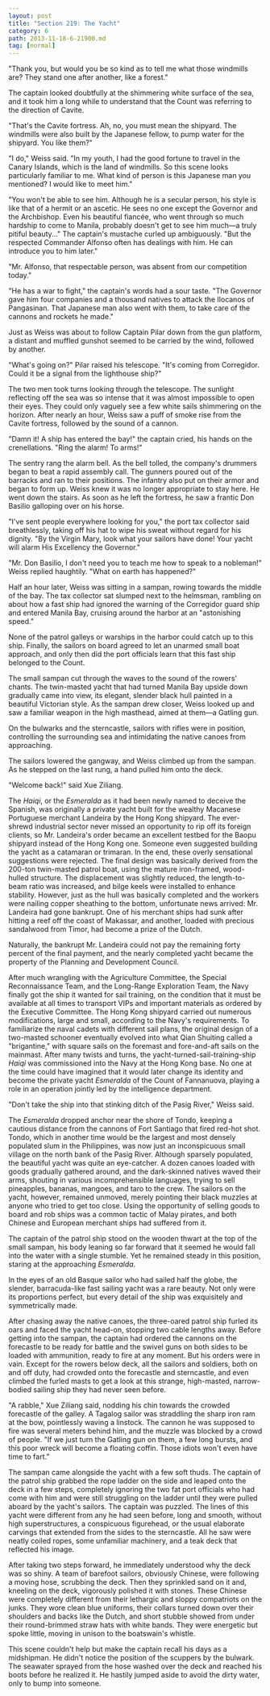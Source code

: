 ```yaml
---
layout: post
title: "Section 219: The Yacht"
category: 6
path: 2013-11-18-6-21900.md
tag: [normal]
---
```


"Thank you, but would you be so kind as to tell me what those windmills are? They stand one after another, like a forest."

The captain looked doubtfully at the shimmering white surface of the sea, and it took him a long while to understand that the Count was referring to the direction of Cavite.

"That's the Cavite fortress. Ah, no, you must mean the shipyard. The windmills were also built by the Japanese fellow, to pump water for the shipyard. You like them?"

"I do," Weiss said. "In my youth, I had the good fortune to travel in the Canary Islands, which is the land of windmills. So this scene looks particularly familiar to me. What kind of person is this Japanese man you mentioned? I would like to meet him."

"You won't be able to see him. Although he is a secular person, his style is like that of a hermit or an ascetic. He sees no one except the Governor and the Archbishop. Even his beautiful fiancée, who went through so much hardship to come to Manila, probably doesn't get to see him much—a truly pitiful beauty..." The captain's mustache curled up ambiguously. "But the respected Commander Alfonso often has dealings with him. He can introduce you to him later."

"Mr. Alfonso, that respectable person, was absent from our competition today."

"He has a war to fight," the captain's words had a sour taste. "The Governor gave him four companies and a thousand natives to attack the Ilocanos of Pangasinan. That Japanese man also went with them, to take care of the cannons and rockets he made."

Just as Weiss was about to follow Captain Pilar down from the gun platform, a distant and muffled gunshot seemed to be carried by the wind, followed by another.

"What's going on?" Pilar raised his telescope. "It's coming from Corregidor. Could it be a signal from the lighthouse ship?"

The two men took turns looking through the telescope. The sunlight reflecting off the sea was so intense that it was almost impossible to open their eyes. They could only vaguely see a few white sails shimmering on the horizon. After nearly an hour, Weiss saw a puff of smoke rise from the Cavite fortress, followed by the sound of a cannon.

"Damn it! A ship has entered the bay!" the captain cried, his hands on the crenellations. "Ring the alarm! To arms!"

The sentry rang the alarm bell. As the bell tolled, the company's drummers began to beat a rapid assembly call. The gunners poured out of the barracks and ran to their positions. The infantry also put on their armor and began to form up. Weiss knew it was no longer appropriate to stay here. He went down the stairs. As soon as he left the fortress, he saw a frantic Don Basilio galloping over on his horse.

"I've sent people everywhere looking for you," the port tax collector said breathlessly, taking off his hat to wipe his sweat without regard for his dignity. "By the Virgin Mary, look what your sailors have done! Your yacht will alarm His Excellency the Governor."

"Mr. Don Basilio, I don't need you to teach me how to speak to a nobleman!" Weiss replied haughtily. "What on earth has happened?"

Half an hour later, Weiss was sitting in a sampan, rowing towards the middle of the bay. The tax collector sat slumped next to the helmsman, rambling on about how a fast ship had ignored the warning of the Corregidor guard ship and entered Manila Bay, cruising around the harbor at an "astonishing speed."

None of the patrol galleys or warships in the harbor could catch up to this ship. Finally, the sailors on board agreed to let an unarmed small boat approach, and only then did the port officials learn that this fast ship belonged to the Count.

The small sampan cut through the waves to the sound of the rowers' chants. The twin-masted yacht that had turned Manila Bay upside down gradually came into view, its elegant, slender black hull painted in a beautiful Victorian style. As the sampan drew closer, Weiss looked up and saw a familiar weapon in the high masthead, aimed at them—a Gatling gun.

On the bulwarks and the sterncastle, sailors with rifles were in position, controlling the surrounding sea and intimidating the native canoes from approaching.

The sailors lowered the gangway, and Weiss climbed up from the sampan. As he stepped on the last rung, a hand pulled him onto the deck.

"Welcome back!" said Xue Ziliang.

The *Haiqi*, or the *Esmeralda* as it had been newly named to deceive the Spanish, was originally a private yacht built for the wealthy Macanese Portuguese merchant Landeira by the Hong Kong shipyard. The ever-shrewd industrial sector never missed an opportunity to rip off its foreign clients, so Mr. Landeira's order became an excellent testbed for the Baopu shipyard instead of the Hong Kong one. Someone even suggested building the yacht as a catamaran or trimaran. In the end, these overly sensational suggestions were rejected. The final design was basically derived from the 200-ton twin-masted patrol boat, using the mature iron-framed, wood-hulled structure. The displacement was slightly reduced, the length-to-beam ratio was increased, and bilge keels were installed to enhance stability. However, just as the hull was basically completed and the workers were nailing copper sheathing to the bottom, unfortunate news arrived: Mr. Landeira had gone bankrupt. One of his merchant ships had sunk after hitting a reef off the coast of Makassar, and another, loaded with precious sandalwood from Timor, had become a prize of the Dutch.

Naturally, the bankrupt Mr. Landeira could not pay the remaining forty percent of the final payment, and the nearly completed yacht became the property of the Planning and Development Council.

After much wrangling with the Agriculture Committee, the Special Reconnaissance Team, and the Long-Range Exploration Team, the Navy finally got the ship it wanted for sail training, on the condition that it must be available at all times to transport VIPs and important materials as ordered by the Executive Committee. The Hong Kong shipyard carried out numerous modifications, large and small, according to the Navy's requirements. To familiarize the naval cadets with different sail plans, the original design of a two-masted schooner eventually evolved into what Qian Shuiting called a "brigantine," with square sails on the foremast and fore-and-aft sails on the mainmast. After many twists and turns, the yacht-turned-sail-training-ship *Haiqi* was commissioned into the Navy at the Hong Kong base. No one at the time could have imagined that it would later change its identity and become the private yacht *Esmeralda* of the Count of Fannanuova, playing a role in an operation jointly led by the intelligence department.

"Don't take the ship into that stinking ditch of the Pasig River," Weiss said.

The *Esmeralda* dropped anchor near the shore of Tondo, keeping a cautious distance from the cannons of Fort Santiago that fired red-hot shot. Tondo, which in another time would be the largest and most densely populated slum in the Philippines, was now just an inconspicuous small village on the north bank of the Pasig River. Although sparsely populated, the beautiful yacht was quite an eye-catcher. A dozen canoes loaded with goods gradually gathered around, and the dark-skinned natives waved their arms, shouting in various incomprehensible languages, trying to sell pineapples, bananas, mangoes, and taro to the crew. The sailors on the yacht, however, remained unmoved, merely pointing their black muzzles at anyone who tried to get too close. Using the opportunity of selling goods to board and rob ships was a common tactic of Malay pirates, and both Chinese and European merchant ships had suffered from it.

The captain of the patrol ship stood on the wooden thwart at the top of the small sampan, his body leaning so far forward that it seemed he would fall into the water with a single stumble. Yet he remained steady in this position, staring at the approaching *Esmeralda*.

In the eyes of an old Basque sailor who had sailed half the globe, the slender, barracuda-like fast sailing yacht was a rare beauty. Not only were its proportions perfect, but every detail of the ship was exquisitely and symmetrically made.

After chasing away the native canoes, the three-oared patrol ship furled its oars and faced the yacht head-on, stopping two cable lengths away. Before getting into the sampan, the captain had ordered the cannons on the forecastle to be ready for battle and the swivel guns on both sides to be loaded with ammunition, ready to fire at any moment. But his orders were in vain. Except for the rowers below deck, all the sailors and soldiers, both on and off duty, had crowded onto the forecastle and sterncastle, and even climbed the furled masts to get a look at this strange, high-masted, narrow-bodied sailing ship they had never seen before.

"A rabble," Xue Ziliang said, nodding his chin towards the crowded forecastle of the galley. A Tagalog sailor was straddling the sharp iron ram at the bow, pointlessly waving a linstock. The cannon he was supposed to fire was several meters behind him, and the muzzle was blocked by a crowd of people. "If we just turn the Gatling gun on them, a few long bursts, and this poor wreck will become a floating coffin. Those idiots won't even have time to fart."

The sampan came alongside the yacht with a few soft thuds. The captain of the patrol ship grabbed the rope ladder on the side and leaped onto the deck in a few steps, completely ignoring the two fat port officials who had come with him and were still struggling on the ladder until they were pulled aboard by the yacht's sailors. The captain was puzzled. The lines of this yacht were different from any he had seen before, long and smooth, without high superstructures, a conspicuous figurehead, or the usual elaborate carvings that extended from the sides to the sterncastle. All he saw were neatly coiled ropes, some unfamiliar machinery, and a teak deck that reflected his image.

After taking two steps forward, he immediately understood why the deck was so shiny. A team of barefoot sailors, obviously Chinese, were following a moving hose, scrubbing the deck. Then they sprinkled sand on it and, kneeling on the deck, vigorously polished it with stones. These Chinese were completely different from their lethargic and sloppy compatriots on the junks. They wore clean blue uniforms, their collars turned down over their shoulders and backs like the Dutch, and short stubble showed from under their round-brimmed straw hats with white bands. They were energetic but spoke little, moving in unison to the boatswain's whistle.

This scene couldn't help but make the captain recall his days as a midshipman. He didn't notice the position of the scuppers by the bulwark. The seawater sprayed from the hose washed over the deck and reached his boots before he realized it. He hastily jumped aside to avoid the dirty water, only to bump into someone.